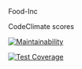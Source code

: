 Food-Inc

CodeClimate scores

[![Maintainability](https://api.codeclimate.com/v1/badges/686624861fd4f1717a8c/maintainability)](https://codeclimate.com/github/Justin-Sherfey/Food_Project_Inc/maintainability)

[![Test Coverage](https://api.codeclimate.com/v1/badges/686624861fd4f1717a8c/test_coverage)](https://codeclimate.com/github/Justin-Sherfey/Food_Project_Inc/test_coverage)
